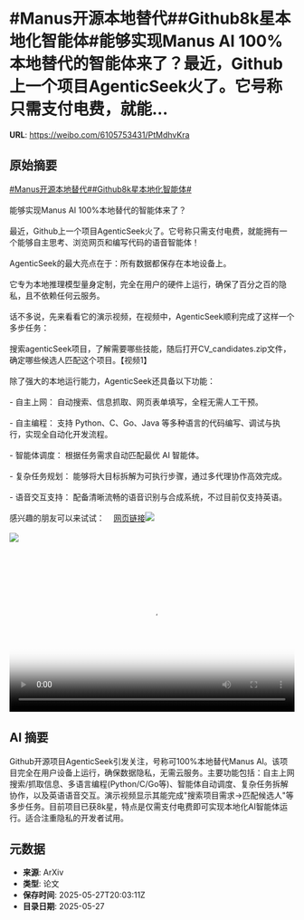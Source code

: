 # #Manus开源本地替代##Github8k星本地化智能体#能够实现Manus AI 100%本地替代的智能体来了？最近，Github上一个项目AgenticSeek火了。它号称只需支付电费，就能...

**URL**: https://weibo.com/6105753431/PtMdhvKra

## 原始摘要

<a href="https://m.weibo.cn/search?containerid=231522type%3D1%26t%3D10%26q%3D%23Manus%E5%BC%80%E6%BA%90%E6%9C%AC%E5%9C%B0%E6%9B%BF%E4%BB%A3%23&amp;extparam=%23Manus%E5%BC%80%E6%BA%90%E6%9C%AC%E5%9C%B0%E6%9B%BF%E4%BB%A3%23" data-hide=""><span class="surl-text">#Manus开源本地替代#</span></a><a href="https://m.weibo.cn/search?containerid=231522type%3D1%26t%3D10%26q%3D%23Github8k%E6%98%9F%E6%9C%AC%E5%9C%B0%E5%8C%96%E6%99%BA%E8%83%BD%E4%BD%93%23&amp;extparam=%23Github8k%E6%98%9F%E6%9C%AC%E5%9C%B0%E5%8C%96%E6%99%BA%E8%83%BD%E4%BD%93%23" data-hide=""><span class="surl-text">#Github8k星本地化智能体#</span></a><br><br>能够实现Manus AI 100%本地替代的智能体来了？<br><br>最近，Github上一个项目AgenticSeek火了。它号称只需支付电费，就能拥有一个能够自主思考、浏览网页和编写代码的语音智能体！<br><br>AgenticSeek的最大亮点在于：所有数据都保存在本地设备上。<br><br>它专为本地推理模型量身定制，完全在用户的硬件上运行，确保了百分之百的隐私，且不依赖任何云服务。<br><br>话不多说，先来看看它的演示视频，在视频中，AgenticSeek顺利完成了这样一个多步任务：<br><br>搜索agenticSeek项目，了解需要哪些技能，随后打开CV_candidates.zip文件，确定哪些候选人匹配这个项目。【视频1】<br><br>除了强大的本地运行能力，AgenticSeek还具备以下功能：<br><br>- 自主上网： 自动搜索、信息抓取、网页表单填写，全程无需人工干预。<br><br>- 自主编程： 支持 Python、C、Go、Java 等多种语言的代码编写、调试与执行，实现全自动化开发流程。<br><br>- 智能体调度： 根据任务需求自动匹配最优 AI 智能体。<br><br>- 复杂任务规划： 能够将大目标拆解为可执行步骤，通过多代理协作高效完成。<br><br>- 语音交互支持： 配备清晰流畅的语音识别与合成系统，不过目前仅支持英语。<br><br>感兴趣的朋友可以来试试：<a href="https://weibo.cn/sinaurl?u=https%3A%2F%2Fgithub.com%2FFosowl%2FagenticSeek" data-hide=""><span class="url-icon"><img style="width: 1rem;height: 1rem" src="https://h5.sinaimg.cn/upload/2015/09/25/3/timeline_card_small_web_default.png" referrerpolicy="no-referrer"></span><span class="surl-text">网页链接</span></a><img style="" src="https://tvax1.sinaimg.cn/large/006Fd7o3gy1i1u6k6m3c5j30ut0s20yj.jpg" referrerpolicy="no-referrer"><br><br><img style="" src="https://tvax4.sinaimg.cn/large/006Fd7o3ly1i1u6m84w3uj30w00k075f.jpg" referrerpolicy="no-referrer"><br><br><br clear="both"><div style="clear: both"></div><video controls="controls" poster="https://tvax4.sinaimg.cn/orj480/006Fd7o3ly1i1u6m8a8waj30w00k075f.jpg" style="width: 100%"><source src="https://f.video.weibocdn.com/o0/s5MKOYVplx08ozFAx8d201041200kB800E010.mp4?label=mp4_720p&amp;template=1152x720.25.0&amp;ori=0&amp;ps=1CwnkDw1GXwCQx&amp;Expires=1748379739&amp;ssig=Zz5ZFlJEdC&amp;KID=unistore,video"><source src="https://f.video.weibocdn.com/o0/SP76frOhlx08ozFzbEmI010412009jJ30E010.mp4?label=mp4_hd&amp;template=768x480.25.0&amp;ori=0&amp;ps=1CwnkDw1GXwCQx&amp;Expires=1748379739&amp;ssig=KM8sWsIfbY&amp;KID=unistore,video"><source src="https://f.video.weibocdn.com/o0/UqhO1SYBlx08ozFzh3tm010412005nrC0E010.mp4?label=mp4_ld&amp;template=576x360.25.0&amp;ori=0&amp;ps=1CwnkDw1GXwCQx&amp;Expires=1748379739&amp;ssig=gL1xYXNf0d&amp;KID=unistore,video"><p>视频无法显示，请前往<a href="https://video.weibo.com/show?fid=1034%3A5170967828168733" target="_blank" rel="noopener noreferrer">微博视频</a>观看。</p></video>

## AI 摘要

Github开源项目AgenticSeek引发关注，号称可100%本地替代Manus AI。该项目完全在用户设备上运行，确保数据隐私，无需云服务。主要功能包括：自主上网搜索/抓取信息、多语言编程(Python/C/Go等)、智能体自动调度、复杂任务拆解协作，以及英语语音交互。演示视频显示其能完成"搜索项目需求→匹配候选人"等多步任务。目前项目已获8k星，特点是仅需支付电费即可实现本地化AI智能体运行。适合注重隐私的开发者试用。

## 元数据

- **来源**: ArXiv
- **类型**: 论文
- **保存时间**: 2025-05-27T20:03:11Z
- **目录日期**: 2025-05-27
